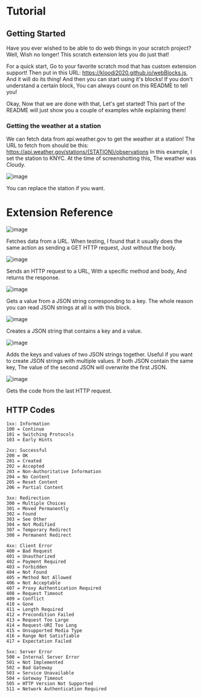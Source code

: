 # Tutorial
## Getting Started
Have you ever wished to be able to do web things in your scratch project?
Well, Wish no longer! This scratch extension lets you do just that!

For a quick start, Go to your favorite scratch mod that has custom extension support!
Then put in this URL: https://kloodi2020.github.io/webBlocks.js, And it will do its thing!
And then you can start using it's blocks! If you don't understand a certain block, You can always count on this README to tell you!

Okay, Now that we are done with that, Let's get started!
This part of the README will just show you a couple of examples while explaining them!
### Getting the weather at a station
We can fetch data from api.weather.gov to get the weather at a station!
The URL to fetch from should be this:
https://api.weather.gov/stations/{STATION}/observations
In this example, I set the station to KNYC. At the time of screenshotting this,
The weather was Cloudy.

![image](https://github.com/user-attachments/assets/044552f8-a102-4c23-b2f5-ecc9934ed24a)

You can replace the station if you want.

# Extension Reference

![image](https://github.com/user-attachments/assets/b25b44d7-3e1f-4e86-92af-b8d543349e3c)

Fetches data from a URL.
When testing, I found that it usually does the same action as sending a GET HTTP request,
Just without the body.

![image](https://github.com/user-attachments/assets/88aa35d8-2c38-4591-b15a-8cc897cbe36f)

Sends an HTTP request to a URL, With a specific method and body, And returns the response.

![image](https://github.com/user-attachments/assets/2cfa2376-c899-4a1d-8961-a0a2c54cad17)

Gets a value from a JSON string corresponding to a key.
The whole reason you can read JSON strings at all is with this block.

![image](https://github.com/user-attachments/assets/3f91edc3-aebe-48ca-828d-b5f93e35b291)

Creates a JSON string that contains a key and a value.

![image](https://github.com/user-attachments/assets/8f4b249b-607c-4296-b45d-1b006e73f017)

Adds the keys and values of two JSON strings together. Useful if you want to create JSON strings with multiple values.
If both JSON contain the same key, The value of the second JSON will overwrite the first JSON.

![image](https://github.com/user-attachments/assets/069c64ca-3a03-437f-8908-651a0497c3e8)

Gets the code from the last HTTP request.

## HTTP Codes
```
1xx: Information
100 = Continue
101 = Switching Protocols
103 = Early Hints

2xx: Successful
200 = OK
201 = Created
202 = Accepted
203 = Non-Authoritative Information
204 = No Content
205 = Reset Content
206 = Partial Content

3xx: Redirection
300 = Multiple Choices
301 = Moved Permanently
302 = Found
303 = See Other
304 = Not Modified
307 = Temporary Redirect
308 = Permanent Redirect

4xx: Client Error
400 = Bad Request
401 = Unauthorized
402 = Payment Required
403 = Forbidden
404 = Not Found
405 = Method Not Allowed
406 = Not Acceptable
407 = Proxy Authentication Required
408 = Request Timeout
409 = Conflict
410 = Gone
411 = Length Required
412 = Precondition Failed
413 = Request Too Large
414 = Request-URI Too Long
415 = Unsupported Media Type
416 = Range Not Satisfiable
417 = Expectation Failed

5xx: Server Error
500 = Internal Server Error
501 = Not Implemented
502 = Bad Gateway
503 = Service Unavailable
504 = Gateway Timeout
505 = HTTP Version Not Supported
511 = Network Authentication Required
```
